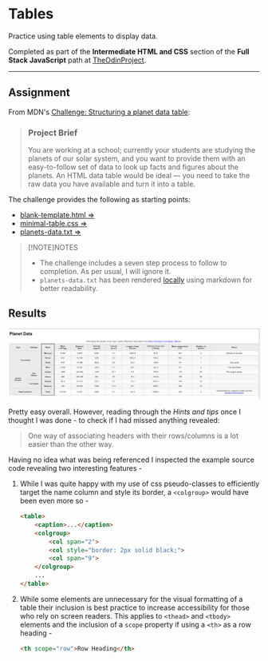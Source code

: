 # Tables

Practice using table elements to display data.

Completed as part of the **Intermediate HTML and CSS** section of the **Full Stack JavaScript** path at [TheOdinProject](https://www.theodinproject.com).

---

## Assignment

From MDN's [Challenge: Structuring a planet data table](https://developer.mozilla.org/en-US/docs/Learn_web_development/Core/Structuring_content/Planet_data_table):

> ###  Project Brief
> You are working at a school; currently your students are studying the planets of our solar system, and you want to provide them with an easy-to-follow set of data to look up facts and figures about the planets. An HTML data table would be ideal — you need to take the raw data you have available and turn it into a table.

The challenge provides the following as starting points:

- [blank-template.html &rArr;](https://github.com/mdn/learning-area/blob/main/html/tables/assessment-start/blank-template.html)
- [minimal-table.css &rArr;](https://github.com/mdn/learning-area/blob/main/html/tables/assessment-start/minimal-table.css)
- [planets-data.txt &rArr;](https://github.com/mdn/learning-area/blob/main/html/tables/assessment-start/planets-data.txt)

> [!NOTE]NOTES
> - The challenge includes a seven step process to follow to completion. As per usual, I will ignore it.
> - `planets-data.txt` has been rendered [locally](./planets-data.md) using markdown for better readability.

## Results

![image of the produced table](./table.png)

Pretty easy overall. However, reading through the *Hints and tips* once I thought I was done - to check if I had missed anything revealed:

> One way of associating headers with their rows/columns is a lot easier than the other way.

Having no idea what was being referenced I inspected the example source code revealing two interesting features -

1. While I was quite happy with my use of css pseudo-classes to efficiently target the name column and style its border, a `<colgroup>` would have been even more so -
    ```html
    <table>
        <caption>...</caption>
        <colgroup>
            <col span="2">
            <col style="border: 2px solid black;">
            <col span="9">
        </colgroup>
        ...
    </table>
    ```
2. While some elements are unnecessary for the visual formatting of a table their inclusion is best practice to increase accessibility for those who rely on screen readers. This applies to `<thead>` and `<tbody>` elements and the inclusion of a `scope` property if using a `<th>` as a row heading -
    ```html
    <th scope="row">Row Heading</th>
    ```
